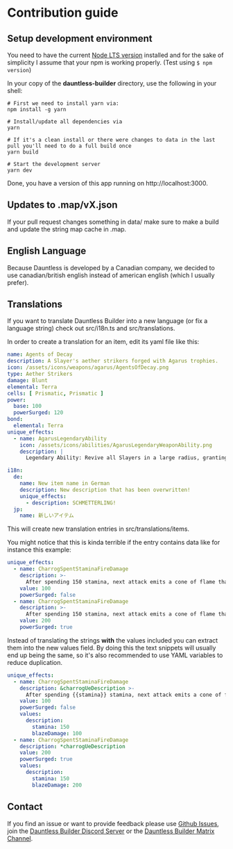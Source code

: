 # Contribution guide

## Setup development environment

You need to have the current [Node LTS version](https://nodejs.org/en/) installed and for the sake of simplicity I
assume
that your npm is working properly. (Test using `$ npm version`)

In your copy of the **dauntless-builder** directory, use the following in your shell:

```shell
# First we need to install yarn via:
npm install -g yarn

# Install/update all dependencies via
yarn

# If it's a clean install or there were changes to data in the last pull you'll need to do a full build once
yarn build

# Start the development server
yarn dev
```

Done, you have a version of this app running on http://localhost:3000.

## Updates to .map/vX.json

If your pull request changes something in data/ make sure to make a build and update the string map cache in .map.

## English Language

Because Dauntless is developed by a Canadian company, we decided to use canadian/british english instead of
american english (which I usually prefer).

## Translations

If you want to translate Dauntless Builder into a new language (or fix a language string) check out src/i18n.ts and
src/translations.

In order to create a translation for an item, edit its yaml file like this:

```yaml
name: Agents of Decay
description: A Slayer's aether strikers forged with Agarus trophies.
icon: /assets/icons/weapons/agarus/AgentsOfDecay.png
type: Aether Strikers
damage: Blunt
elemental: Terra
cells: [ Prismatic, Prismatic ]
power:
  base: 100
  powerSurged: 120
bond:
  elemental: Terra
unique_effects:
  - name: AgarusLegendaryAbility
    icon: /assets/icons/abilities/AgarusLegendaryWeaponAbility.png
    description: |
      Legendary Ability: Revive all Slayers in a large radius, granting them healing over time and immunity to stagger. Usable while downed.

i18n:
  de:
    name: New item name in German
    description: New description that has been overwritten!
    unique_effects:
      - description: SCHMETTERLING!
  jp:
    name: 新しいアイテム
```

This will create new translation entries in src/translations/items.

You might notice that this is kinda terrible if the entry contains data like for instance this example:

```yaml
unique_effects:
  - name: CharrogSpentStaminaFireDamage
    description: >-
      After spending 150 stamina, next attack emits a cone of flame that deals +100 blaze damage to each unique target within the cone
    value: 100
    powerSurged: false
  - name: CharrogSpentStaminaFireDamage
    description: >-
      After spending 150 stamina, next attack emits a cone of flame that deals +200 blaze damage to each unique target within the cone
    value: 200
    powerSurged: true
```

Instead of translating the strings **with** the values included you can extract them into the new values field. By doing
this
the text snippets will usually end up being the same, so it's also recommended to use YAML variables to reduce
duplication.

```yaml
unique_effects:
  - name: CharrogSpentStaminaFireDamage
    description: &charrogUeDescription >-
      After spending {{stamina}} stamina, next attack emits a cone of flame that deals +{{blazeDamage}} blaze damage to each unique target within the cone
    value: 100
    powerSurged: false
    values:
      description:
        stamina: 150
        blazeDamage: 100
  - name: CharrogSpentStaminaFireDamage
    description: *charrogUeDescription
    value: 200
    powerSurged: true
    values:
      description:
        stamina: 150
        blazeDamage: 200
```

## Contact

If you find an issue or want to provide feedback please use
[Github Issues](https://github.com/atomicptr/dauntless-builder/issues), join the
[Dauntless Builder Discord Server](https://discord.gg/hkMvhsfPjH) or the
[Dauntless Builder Matrix Channel](https://matrix.to/#/#dauntlessbuilder:matrix.org).
